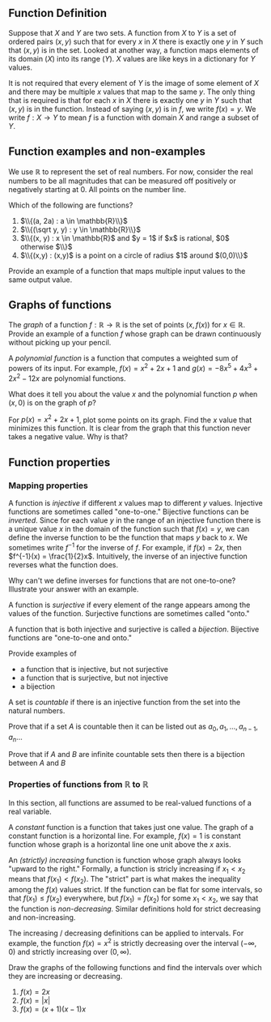 ## Function Definition

Suppose that $X$ and $Y$ are two sets.  A function from $X$ to $Y$ is a set of ordered pairs $(x,y)$ such that for every $x$ in $X$ there is exactly one $y$ in $Y$ such that $(x,y)$ is in the set.  Looked at another way, a function maps elements of its domain ($X$) into its range ($Y$). $X$ values are like keys in a dictionary for $Y$ values.

It is not required that every element of $Y$ is the image of some element of $X$ and there may be multiple $x$ values that map to the same $y$.  The only thing that is required is that for each $x$ in $X$ there is exactly one $y$ in $Y$ such that $(x,y)$ is in the function.  Instead of saying $(x,y)$ is in $f$, we write $f(x) = y$. We write $f : X \to Y$ to mean $f$ is a function with domain $X$ and range a subset of $Y$.

## Function examples and non-examples

We use $\mathbb{R}$ to represent the set of real numbers. For now, consider the real numbers to be all magnitudes
that can be measured off positively or negatively starting at 0.  All points on the number line.

Which of the following are functions?
 1. $\\{(a, 2a) : a \in \mathbb{R}\\}$
 2. $\\{(\sqrt y, y) : y \in \mathbb{R}\\}$
 3. $\\{(x, y) : x \in \mathbb{R}$ and $y = 1$ if $x$ is rational, $0$ otherwise $\\}$
 4. $\\{(x,y) : (x,y)$ is a point on a circle of radius $1$ around $(0,0)\\}$

Provide an example of a function that maps multiple input values to the same output value.

## Graphs of functions

The *graph* of a function $f:\mathbb{R} \to \mathbb{R}$ is the set of points $(x,f(x))$ for $x \in \mathbb{R}$.
Provide an example of a function $f$ whose graph can be drawn continuously without picking up your pencil.

A *polynomial function* is a function that computes a weighted sum of powers of its input.  For example, 
$f(x) = x^2 + 2x + 1$ and $g(x) = -8x^5 + 4x^3 + 2x^2 - 12x$ are polynomial functions. 

What does it tell you about the value $x$ and the polynomial function $p$ when $(x,0)$ is on the graph of $p$?

For $p(x) = x^2 + 2x + 1$, plot some points on its graph. Find the $x$ value that minimizes this function. 
It is clear from the graph that this function never takes a negative value.  Why is that?


## Function properties
### Mapping properties
A function is *injective* if different $x$ values map to different $y$ values.  Injective functions are sometimes called "one-to-one."  Bijective functions can be *inverted*.  Since for each value $y$ in the range of an injective function there is a unique value $x$ in the domain of the function such that $f(x) = y$, we can define the inverse function to be the function that maps $y$ back to $x$.  We sometimes write $f^{-1}$ for the inverse of $f$.  For example, if $f(x) = 2x$, then $f^{-1}(x) = \frac{1}{2}x$.  Intuitively, the inverse of an injective function reverses what the function does.

Why can't we define inverses for functions that are not one-to-one?  Illustrate your answer with an example.

A function is *surjective* if every element of the range appears among the values of the function. Surjective functions are sometimes called "onto."

A function that is both injective and surjective is called a *bijection*.  Bijective functions are "one-to-one and onto." 

Provide examples of 
 * a function that is injective, but not surjective
 * a function that is surjective, but not injective
 * a bijection

A set is *countable* if there is an injective function from the set into the natural numbers.

Prove that if a set $A$ is countable then it can be listed out as $a_0, a_1, ... , a_{n-1}, a_n ...$

Prove that if $A$ and $B$ are infinite countable sets then there is a bijection between $A$ and $B$

### Properties of functions from $\mathbb{R}$ to $\mathbb{R}$

In this section, all functions are assumed to be real-valued functions of a real variable.

A *constant* function is a function that takes just one value.  The graph of a constant function is a horizontal line.  For example, $f(x) = 1$ is constant function whose graph is a horizontal line one unit above the $x$ axis.

An *(strictly) increasing* function is function whose graph always looks "upward to the right."  Formally, a function is stricly increasing if $x_1 < x_2$ means that $f(x_1) < f(x_2)$.  The "strict" part is what makes the inequality among the $f(x)$ values strict.  If the function can be flat for some intervals, so that  $f(x_1) \le f(x_2)$ everywhere, but $f(x_1) = f(x_2)$ for some $x_1 < x_2$, we say that the function is *non-decreasing.*  Similar definitions hold for strict decreasing and non-increasing.

The increasing / decreasing definitions can be applied to intervals.  For example, the function $f(x) = x^2$ is strictly decreasing over the interval $(-\infty, 0)$ and strictly increasing over $(0,\infty)$.

Draw the graphs of the following functions and find the intervals over which they are increasing or decreasing.

 1. $f(x) = 2x$
 2. $f(x) = \left|x\right|$
 3. $f(x) = (x+1)(x-1)x$






